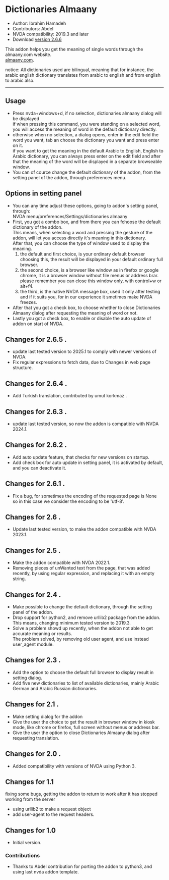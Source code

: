 # Dictionaries Almaany #

*	Author: Ibrahim Hamadeh
*	Contributors: Abdel
*	NVDA compatibility: 2019.3 and later
*	Download [version 2.6.6][1]  

This addon helps you get the meaning of single words through the almaany.com website.  
[almaany.com](https://www.almaany.com/en/dict/ar-en/).

notice: All dictionaries used are bilingual, meaning that for instance, the arabic english dictionary translates from arabic to english and from english to arabic also. 

***

## Usage

*	Press nvda+windows+d, if no selection, dictionaries almaany dialog will be displayed  
if when pressing this command, you were standing on a selected word, you will access the meaning of word in the default dictionary directly.  
*	otherwise when no selection, a dialog opens, enter in the edit field the word you want, tab an choose the dictionary you want and press enter on it.  
if you want to get the meaning in the default Arabic to English, English to Arabic dictionary, you can always press enter on the edit field and after that the meaning of the word will be displayed in a separate browseable window.  
*	You can of cource change the default dictionary of the addon, from the setting panel of the addon, through preferences menu.  

## Options in setting panel ##

*	You can any time adjust these options, going to addon's setting panel, through:  
NVDA menu/preferences/Settings/dictionaries almaany  
*	First, you got a combo box, and from there you can fchoose the default dictionary of the addon.  
This means, when selecting a word and pressing the gesture of the addon, will let you access directly it's meaning in this dictionary.  
After that, you can choose the type of window used to display the meaning.  
	1.	the default and first choice, is your ordinary default browser  
choosing this, the result will be displayed in your default ordinary full browser.  
	2.	the  second choice, is a browser like window as in firefox or google chrome, it is a browser window without file menus or address brar.  
please remember you can close this window only, with control+w or alt+f4.  
	3.	the third, is the native NVDA message box, used it only after testing and if it suits you, for in our experience it smetimes make NVDA freezes.  
*	After that you got a check box, to choose whether to close Dictionaries Almaany dialog after requesting the meaning of word or not.  
*	Lastly you got a check box, to enable or disable the auto update of addon on start of NVDA.

## Changes for 2.6.5 .

*	update last tested version to 2025.1 to comply with newer versions of NVDA.
*	Fix regular expressions to fetch data, due to Changes in web page structure.

## Changes for 2.6.4 .

*	Add Turkish translation, contributed by umut korkmaz .

## Changes for 2.6.3 .

*	update last tested version, so now the addon is compatible with NVDA 2024.1.

## Changes for 2.6.2 .

*	Add auto update feature, that checks for new versions on startup.
*	Add check box for auto update in setting panel, it is activated by default, and you can deactivate it.

## Changes for 2.6.1 .

*	Fix a bug, for sometimes the encoding of the requested page is None  
so in this case we consider the encoding to be 'utf-8'.

## Changes for 2.6 .

*	Update last tested version, to make the addon compatible with NVDA 2023.1.
 
## Changes for 2.5 .

*	Make the addon compatible with NVDA 2022.1.
*	Removing pieces of unWanted text from the page, that was added recently, by using regular expression, and replacing it with an empty string.

## Changes for 2.4 .

*	Make possible to change the default dictionary, through the setting panel of the addon.  
*	Drop support for python2, and remove urllib2 package from the addon.  
This means, changing minimum tested version to 2019.3.  
*	Solve a problem showd up recently, when the addon not able to get accurate meaning or results.  
The problem solved, by removing old user agent, and use instead user_agent module.

## Changes for 2.3 .

*	Add the option to choose the default full browser to display result in setting dialog.  
*	Add five new dictionaries to list of available dictionaries, mainly Arabic German and Arabic Russian dictionaries.  

## Changes for 2.1 .

*	Make setting dialog for the addon  
*	Give the user the choice to get the result in browser window in kiosk mode, like chrome or firefox, full screen without menus or address bar.  
*	Give the user the option to close Dictionaries Almaany dialog after requesting translation.  

## Changes for 2.0 .

*	Added compatibility with versions of NVDA using Python 3.

## Changes for 1.1 ##

fixing some bugs, getting the addon to return to work after it has stopped working from the server  

*	using urllib2 to make a request object  
*	add user-agent to the request headers.  

## Changes for 1.0 ##

*	Initial version.

### Contributions ###

*	Thanks to Abdel contribution for porting the addon to python3, and using last nvda addon template.  

[1]: https://github.com/ibrahim-h/dictionariesAlmaany/releases/download/2.6.6/DictionariesAlmaany-2.6.6.nvda-addon
